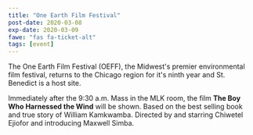 ```yaml
---
title: "One Earth Film Festival"
post-date: 2020-03-08
exp-date: 2020-03-09
fawe: "fas fa-ticket-alt"
tags: [event]
---
```

The One Earth Film Festival (OEFF), the Midwest's premier environmental film festival, returns to the Chicago region for it's ninth year and St. Benedict is a host site. 

Immediately after the 9:30 a.m. Mass in the MLK room, the film **The Boy Who Harnessed the Wind** will be shown. Based on the best selling book and true story of William Kamkwamba. Directed by and starring Chiwetel Ejiofor and introducing Maxwell Simba.